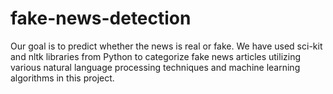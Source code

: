 # fake-news-detection
Our goal is to predict whether the news is real or fake. We have used sci-kit and nltk libraries from Python to categorize fake news articles utilizing various natural language processing techniques and machine learning algorithms in this project.
